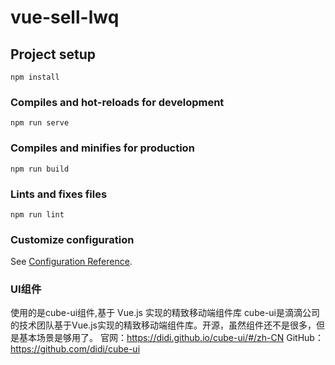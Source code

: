 # vue-sell-lwq

## Project setup
```
npm install
```

### Compiles and hot-reloads for development
```
npm run serve
```

### Compiles and minifies for production
```
npm run build
```

### Lints and fixes files
```
npm run lint
```

### Customize configuration
See [Configuration Reference](https://cli.vuejs.org/config/).

### UI组件

使用的是cube-ui组件,基于 Vue.js 实现的精致移动端组件库
cube-ui是滴滴公司的技术团队基于Vue.js实现的精致移动端组件库。开源，虽然组件还不是很多，但是基本场景是够用了。
官网：https://didi.github.io/cube-ui/#/zh-CN
GitHub：https://github.com/didi/cube-ui
